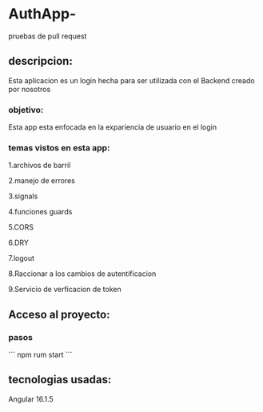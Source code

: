 # AuthApp-

pruebas de pull request

## descripcion:
<p>
Esta aplicacion es un login hecha para ser utilizada con el Backend creado por nosotros
</p>

### objetivo:
<p>
Esta app esta enfocada en la expariencia de usuario en el login
</p>

### temas vistos en esta app:
<p>
1.archivos de barril

2.manejo de errores

3.signals

4.funciones guards

5.CORS

6.DRY

7.logout

8.Raccionar a los cambios de autentificacion

9.Servicio de verficacion de token

</p>



## Acceso al proyecto:
### pasos
<p>
```
npm rum start
```

## tecnologias usadas:
<p>
Angular 16.1.5
</p>
